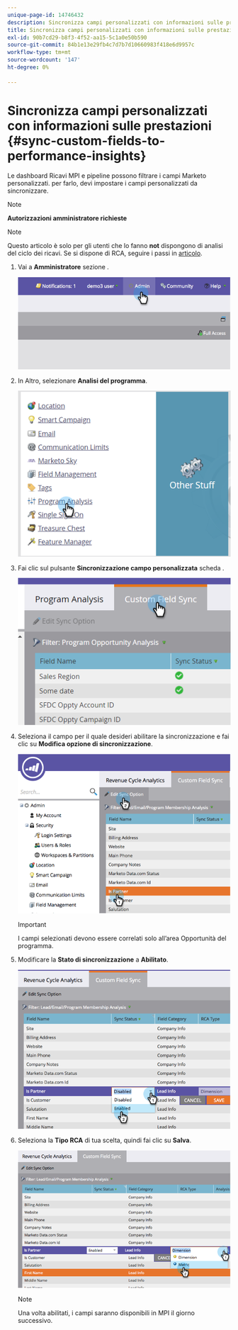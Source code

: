 ```yaml
---
unique-page-id: 14746432
description: Sincronizza campi personalizzati con informazioni sulle prestazioni - Documenti Marketo - Documentazione del prodotto
title: Sincronizza campi personalizzati con informazioni sulle prestazioni
exl-id: 90b7cd29-b8f3-4f52-aa15-5c1a0e50b590
source-git-commit: 84b1e13e29fb4c7d7b7d10660983f418e6d9957c
workflow-type: tm+mt
source-wordcount: '147'
ht-degree: 0%

---
```


# Sincronizza campi personalizzati con informazioni sulle prestazioni {#sync-custom-fields-to-performance-insights}

Le dashboard Ricavi MPI e pipeline possono filtrare i campi Marketo personalizzati. per farlo, devi impostare i campi personalizzati da sincronizzare.

>[!NOTE]
>
>**Autorizzazioni amministratore richieste**

>[!NOTE]
>
>Questo articolo è solo per gli utenti che lo fanno **not** dispongono di analisi del ciclo dei ricavi. Se si dispone di RCA, seguire i passi in [articolo](/help/marketo/product-docs/reporting/revenue-cycle-analytics/revenue-explorer/sync-custom-fields-to-the-revenue-explorer.md).

1. Vai a **Amministratore** sezione .

   ![](assets/image2014-9-19-9-3a51-3a11.png)

1. In Altro, selezionare **Analisi del programma**.

   ![](assets/2-3.png)

1. Fai clic sul pulsante **Sincronizzazione campo personalizzata** scheda .

   ![](assets/3-5.png)

1. Seleziona il campo per il quale desideri abilitare la sincronizzazione e fai clic su **Modifica opzione di sincronizzazione**.

   ![](assets/image2014-9-19-9-3a51-3a36.png)

   >[!IMPORTANT]
   >
   >I campi selezionati devono essere correlati solo all’area Opportunità del programma.

1. Modificare la **Stato di sincronizzazione** a **Abilitato**.

   ![](assets/image2014-9-19-9-3a51-3a45.png)

1. Seleziona la **Tipo RCA** di tua scelta, quindi fai clic su **Salva**.

   ![](assets/image2014-9-19-9-3a51-3a52.png)

   >[!NOTE]
   >
   >Una volta abilitati, i campi saranno disponibili in MPI il giorno successivo.
